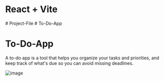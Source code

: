 # React + Vite
#   P r o j e c t - F i l e 
#   T o - D o - A p p 

<h1>To-Do-App</h1>
<p>A to-do app is a tool that helps you organize your tasks and priorities, and keep track of what's due so you can avoid missing deadlines.</p>
<img src="iTask.png" alt="image">
 
 
